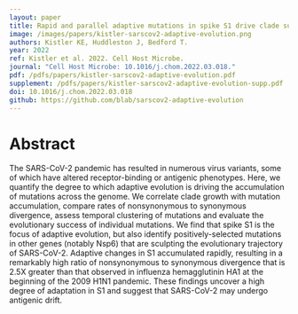 ```yaml
---
layout: paper
title: Rapid and parallel adaptive mutations in spike S1 drive clade success in SARS-CoV-2
image: /images/papers/kistler-sarscov2-adaptive-evolution.png
authors: Kistler KE, Huddleston J, Bedford T.
year: 2022
ref: Kistler et al. 2022. Cell Host Microbe.
journal: "Cell Host Microbe: 10.1016/j.chom.2022.03.018."
pdf: /pdfs/papers/kistler-sarscov2-adaptive-evolution.pdf
supplement: /pdfs/papers/kistler-sarscov2-adaptive-evolution-supp.pdf
doi: 10.1016/j.chom.2022.03.018
github: https://github.com/blab/sarscov2-adaptive-evolution
---
```


# Abstract

The SARS-CoV-2 pandemic has resulted in numerous virus variants, some of which have altered receptor-binding or antigenic phenotypes. Here, we quantify the degree to which adaptive evolution is driving the accumulation of mutations across the genome. We correlate clade growth with mutation accumulation, compare rates of nonsynonymous to synonymous divergence, assess temporal clustering of mutations and evaluate the evolutionary success of individual mutations. We find that spike S1 is the focus of adaptive evolution, but also identify positively-selected mutations in other genes (notably Nsp6) that are sculpting the evolutionary trajectory of SARS-CoV-2. Adaptive changes in S1 accumulated rapidly, resulting in a remarkably high ratio of nonsynonymous to synonymous divergence that is 2.5X greater than that observed in influenza hemagglutinin HA1 at the beginning of the 2009 H1N1 pandemic. These findings uncover a high degree of adaptation in S1 and suggest that SARS-CoV-2 may undergo antigenic drift.
